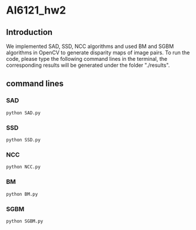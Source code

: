# AI6121_hw2

## Introduction

We implemented SAD, SSD, NCC algorithms and used BM and SGBM algorithms in OpenCV to generate disparity maps of image pairs. To run the code, please type the following command lines in the terminal, the corresponding results will be generated under the folder "./results".

## command lines

### SAD
    python SAD.py
    
### SSD
    python SSD.py
    
### NCC
    python NCC.py
    
### BM
    python BM.py
    
### SGBM
    python SGBM.py
    
